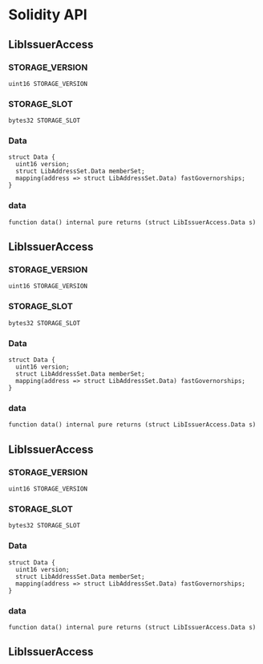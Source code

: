 # Solidity API

## LibIssuerAccess

### STORAGE_VERSION

```solidity
uint16 STORAGE_VERSION
```

### STORAGE_SLOT

```solidity
bytes32 STORAGE_SLOT
```

### Data

```solidity
struct Data {
  uint16 version;
  struct LibAddressSet.Data memberSet;
  mapping(address => struct LibAddressSet.Data) fastGovernorships;
}
```

### data

```solidity
function data() internal pure returns (struct LibIssuerAccess.Data s)
```

## LibIssuerAccess

### STORAGE_VERSION

```solidity
uint16 STORAGE_VERSION
```

### STORAGE_SLOT

```solidity
bytes32 STORAGE_SLOT
```

### Data

```solidity
struct Data {
  uint16 version;
  struct LibAddressSet.Data memberSet;
  mapping(address => struct LibAddressSet.Data) fastGovernorships;
}
```

### data

```solidity
function data() internal pure returns (struct LibIssuerAccess.Data s)
```

## LibIssuerAccess

### STORAGE_VERSION

```solidity
uint16 STORAGE_VERSION
```

### STORAGE_SLOT

```solidity
bytes32 STORAGE_SLOT
```

### Data

```solidity
struct Data {
  uint16 version;
  struct LibAddressSet.Data memberSet;
  mapping(address => struct LibAddressSet.Data) fastGovernorships;
}
```

### data

```solidity
function data() internal pure returns (struct LibIssuerAccess.Data s)
```

## LibIssuerAccess


